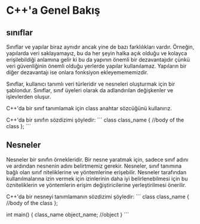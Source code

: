 # C++'a Genel Bakış
## sınıflar
Sınıflar ve yapılar biraz aynıdır ancak yine de bazı farklılıkları vardır. Örneğin, yapılarda veri saklayamayız, bu da her şeyin halka açık olduğu ve kolayca erişilebildiği anlamına gelir ki bu da yapının önemli bir dezavantajıdır çünkü veri güvenliğinin önemli olduğu yerlerde yapılar kullanılamaz. Yapıların bir diğer dezavantajı ise onlara fonksiyon ekleyemememizdir.

Sınıflar, kullanıcı tanımlı veri türleridir ve nesneleri oluşturmak için bir şablondur. Sınıflar, sınıf üyeleri olarak da adlandırılan değişkenler ve işlevlerden oluşur.

C++'da bir sınıf tanımlamak için class anahtar sözcüğünü kullanırız.

C++'da bir sınıfın sözdizimi şöyledir:
´´´
class class_name
{
    //body of the class
};
´´´
 

## Nesneler
Nesneler bir sınıfın örnekleridir. Bir nesne yaratmak için, sadece sınıf adını ve ardından nesnenin adını belirtmemiz gerekir. Nesneler, sınıf tanımına bağlı olan sınıf niteliklerine ve yöntemlerine erişebilir. Nesneler tarafından kullanılmalarına izin vermek için izinlerinin daha iyi belirlenebilmesi için bu özniteliklerin ve yöntemlerin erişim değiştiricilerine yerleştirilmesi önerilir.

 

C++'da bir nesneyi tanımlamanın sözdizimi şöyledir:
´´´
class class_name
{
    //body of the class
};

int main()
{
    class_name object_name; //object
}
´´´
